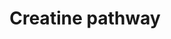 ---
annotations:
- id: PW:0002360
  parent: disease pathway
  type: Pathway Ontology
  value: Fanconi syndrome pathway
- id: DOID:0050798
  parent: genetic disease
  type: Disease Ontology
  value: cerebral creatine deficiency syndrome
- id: PW:0002215
  parent: disease pathway
  type: Pathway Ontology
  value: guanidinoacetate methyltransferase deficiency pathway
- id: DOID:5723
  type: Disease Ontology
  value: optic atrophy
- id: DOID:0050800
  parent: genetic disease
  type: Disease Ontology
  value: creatine transporter deficiency
- id: PW:0000013
  parent: disease pathway
  type: Pathway Ontology
  value: disease pathway
- id: DOID:0080757
  parent: genetic disease
  type: Disease Ontology
  value: Fanconi renotubular syndrome 1
- id: DOID:0050712
  parent: genetic disease
  type: Disease Ontology
  value: AGAT deficiency
- id: PW:0000002
  parent: classic metabolic pathway
  type: Pathway Ontology
  value: classic metabolic pathway
- id: DOID:0050799
  parent: genetic disease
  type: Disease Ontology
  value: guanidinoacetate methyltransferase deficiency
- id: PW:0000404
  parent: classic metabolic pathway
  type: Pathway Ontology
  value: creatine metabolic pathway
- id: PW:0001807
  parent: disease pathway
  type: Pathway Ontology
  value: gyrate atrophy pathway
- id: DOID:1415
  type: Disease Ontology
  value: gyrate atrophy
authors:
- TimZotti
- Andra
- DeSl
- Eweitz
- Fehrhart
- Egonw
citedin:
- link: PMC12106470
  title: 'Glypican-3 regulated epithelial mesenchymal transformation-related genes
    in osteosarcoma: based on comprehensive tumor microenvironment profiling (2025)'
communities:
- IEM
- ONTOX
- RareDiseases
description: 'In humans, creatine is synthesized in the liver, pancreas, kidney and
  brain. From arginine and glycine, guanidinoacetate and ornithine are formed. With
  S-adenosylmethionine and the help of GAMT, guanidinoacetate is converted into creatine.
  From the liver, pancreas, kidney and brain, creatine is exported to tissues such
  as skeletal muscle and brain, where it undergoes phosphorylation and serves as a
  short-term energy store. Creatine is transported to these tissues with the help
  of SLC6A8 transporter.  Once formed, phosphocreatine and creatine undergo both a
  slow spontaneous reaction to form creatinine, which is excreted from the body via
  the urinary system.   This pathway was inspired by Chapter 32 of the book of Blau
  (ISBN 3642403360 (978-3642403361) ed. 4). '
last-edited: 2025-03-19
ndex: null
organisms:
- Homo sapiens
redirect_from:
- /index.php/Pathway:WP5190
- /instance/WP5190
- /instance/WP5190_r138099
revision: r138099
schema-jsonld:
- '@context': https://schema.org/
  '@id': https://wikipathways.github.io/pathways/WP5190.html
  '@type': Dataset
  creator:
    '@type': Organization
    name: WikiPathways
  description: 'In humans, creatine is synthesized in the liver, pancreas, kidney
    and brain. From arginine and glycine, guanidinoacetate and ornithine are formed.
    With S-adenosylmethionine and the help of GAMT, guanidinoacetate is converted
    into creatine. From the liver, pancreas, kidney and brain, creatine is exported
    to tissues such as skeletal muscle and brain, where it undergoes phosphorylation
    and serves as a short-term energy store. Creatine is transported to these tissues
    with the help of SLC6A8 transporter.  Once formed, phosphocreatine and creatine
    undergo both a slow spontaneous reaction to form creatinine, which is excreted
    from the body via the urinary system.   This pathway was inspired by Chapter 32
    of the book of Blau (ISBN 3642403360 (978-3642403361) ed. 4). '
  keywords:
  - 2-oxoglutarate
  - ADP
  - ATP
  - Arginine
  - CK
  - Creatine
  - Creatinine
  - GAMT
  - GATM
  - Glutamate
  - Glutamate-5-semialdehyde
  - Glycine
  - Guanidinoacetate
  - OAT
  - Ornithine
  - Phospho-guanidinoacetate
  - Phosphocreatine
  - Proline
  - Pyrroline-5-carboxylate
  - S-Adenosylhomocysteine
  - S-adenosylmethionine
  - SLC6A8
  - Vitamin B6
  license: CC0
  name: Creatine pathway
seo: CreativeWork
title: Creatine pathway
wpid: WP5190
---